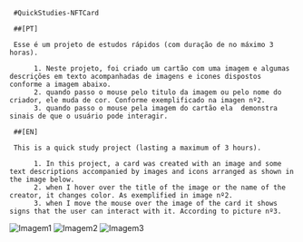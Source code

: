      #QuickStudies-NFTCard

     ##[PT]
     
     Esse é um projeto de estudos rápidos (com duração de no máximo 3 horas).

          1. Neste projeto, foi criado um cartão com uma imagem e algumas descrições em texto acompanhadas de imagens e icones dispostos conforme a imagem abaixo.
          2. quando passo o mouse pelo titulo da imagem ou pelo nome do criador, ele muda de cor. Conforme exemplificado na imagen nº2.
          3. quando passo o mouse pela imagem do cartão ela  demonstra sinais de que o usuário pode interagir.

     ##[EN]
     
     This is a quick study project (lasting a maximum of 3 hours).
  
          1. In this project, a card was created with an image and some text descriptions accompanied by images and icons arranged as shown in the image below.
          2. when I hover over the title of the image or the name of the creator, it changes color. As exemplified in image nº2.
          3. when I move the mouse over the image of the card it shows signs that the user can interact with it. According to picture nº3.

![Imagem1](https://github.com/SaschaBorgesLucas/QuickStudies-NFTCard/assets/35588147/3e082f82-69c9-4d82-9821-cd6b68d47991)
![Imagem2](https://github.com/SaschaBorgesLucas/QuickStudies-NFTCard/assets/35588147/df87dc71-902c-4f2d-b784-179fdc67713d)
![Imagem3](https://github.com/SaschaBorgesLucas/QuickStudies-NFTCard/assets/35588147/aa9faa2b-d794-4e45-85e8-f56ed003357f)
